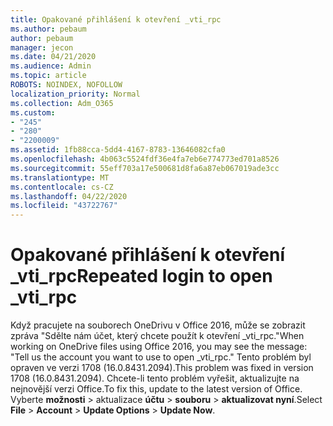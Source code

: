 ```yaml
---
title: Opakované přihlášení k otevření _vti_rpc
ms.author: pebaum
author: pebaum
manager: jecon
ms.date: 04/21/2020
ms.audience: Admin
ms.topic: article
ROBOTS: NOINDEX, NOFOLLOW
localization_priority: Normal
ms.collection: Adm_O365
ms.custom:
- "245"
- "280"
- "2200009"
ms.assetid: 1fb88cca-5dd4-4167-8783-13646082cfa0
ms.openlocfilehash: 4b063c5524fdf36e4fa7eb6e774773ed701a8526
ms.sourcegitcommit: 55eff703a17e500681d8fa6a87eb067019ade3cc
ms.translationtype: MT
ms.contentlocale: cs-CZ
ms.lasthandoff: 04/22/2020
ms.locfileid: "43722767"
---
```

# <a name="repeated-login-to-open-_vti_rpc"></a><span data-ttu-id="a93ab-102">Opakované přihlášení k otevření _vti_rpc</span><span class="sxs-lookup"><span data-stu-id="a93ab-102">Repeated login to open _vti_rpc</span></span>

<span data-ttu-id="a93ab-103">Když pracujete na souborech OneDrivu v Office 2016, může se zobrazit zpráva "Sdělte nám účet, který chcete použít k otevření _vti_rpc."</span><span class="sxs-lookup"><span data-stu-id="a93ab-103">When working on OneDrive files using Office 2016, you may see the message: "Tell us the account you want to use to open _vti_rpc."</span></span> <span data-ttu-id="a93ab-104">Tento problém byl opraven ve verzi 1708 (16.0.8431.2094).</span><span class="sxs-lookup"><span data-stu-id="a93ab-104">This problem was fixed in version 1708 (16.0.8431.2094).</span></span> <span data-ttu-id="a93ab-105">Chcete-li tento problém vyřešit, aktualizujte na nejnovější verzi Office.</span><span class="sxs-lookup"><span data-stu-id="a93ab-105">To fix this, update to the latest version of Office.</span></span> <span data-ttu-id="a93ab-106">Vyberte **možnosti** \> aktualizace **účtu** \> **souboru** \> **aktualizovat nyní**.</span><span class="sxs-lookup"><span data-stu-id="a93ab-106">Select **File** \> **Account** \> **Update Options** \> **Update Now**.</span></span>
  